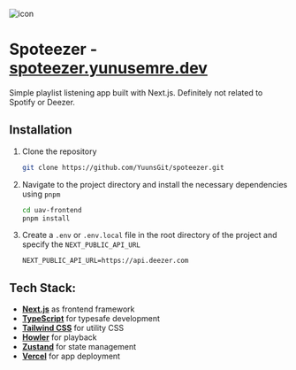 ![icon](https://github.com/YuunsGit/spoteezer/assets/42357900/9eb58300-d82c-4a0a-a0e8-b7a4366c85dc)


# Spoteezer - [spoteezer.yunusemre.dev](https://spoteezer.yunusemre.dev/)
Simple playlist listening app built with Next.js. Definitely not related to Spotify or Deezer.

## Installation

1. Clone the repository
   
   ```sh
   git clone https://github.com/YuunsGit/spoteezer.git
   ```

2. Navigate to the project directory and install the necessary dependencies using `pnpm`
   
   ```sh
   cd uav-frontend
   pnpm install
   ```

3. Create a `.env` or `.env.local` file in the root directory of the project and specify the `NEXT_PUBLIC_API_URL`
   
   ```env
   NEXT_PUBLIC_API_URL=https://api.deezer.com
   ```

## Tech Stack:
- **<ins>Next.js</ins>** as frontend framework
- **<ins>TypeScript</ins>** for typesafe development
- **<ins>Tailwind CSS</ins>** for utility CSS
- **<ins>Howler</ins>** for playback
- **<ins>Zustand</ins>** for state management
- **<ins>Vercel</ins>** for app deployment
